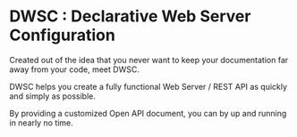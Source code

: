 # DWSC : Declarative Web Server Configuration

Created out of the idea that you never want to keep your documentation far away from your code, meet DWSC.

DWSC helps you create a fully functional Web Server / REST API as quickly and simply as possible.

By providing a customized Open API document, you can by up and running in nearly no time.
